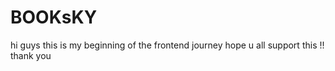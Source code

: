 # BOOKsKY
hi guys this is my beginning of the frontend journey hope u all support this !! thank you 
